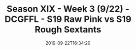 ---
title: Season XIX - Week 3 (9/22) - DCGFFL - S19 Raw Pink vs S19 Rough Sextants
teams-score:
- team: _teams/neon-pink.md
  score: 27
- team: _teams/navy-2.md
  score: 19
mvp: Will, Mike
game-ball: Edgar, Nick
sportsperson: Brian, Tom
season: 19
week: 3
date: '2019-09-22T16:34:20'
pageid: season-xix-week-3-9-22-7036-vs-7035
---